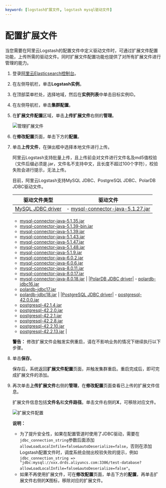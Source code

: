 ```yaml
---
keyword: [logstash扩展文件, logstash mysql驱动文件]
---
```


# 配置扩展文件

当您需要在阿里云Logstash的配置文件中定义驱动文件时，可通过扩展文件配置功能，上传所需的驱动文件。同时扩展文件配置功能也提供了对所有扩展文件进行管理的能力。

1.  登录[阿里云Elasticsearch控制台](https://elasticsearch.console.aliyun.com/#/home)。

2.  在左侧导航栏，单击**Logstash实例**。

3.  在顶部菜单栏处，选择地域，然后在**实例列表**中单击目标实例ID。

4.  在左侧导航栏，单击**集群配置**。

5.  在**扩展文件配置**区域，单击**上传扩展文件**右侧的**管理**。

    ![管理扩展文件](https://static-aliyun-doc.oss-accelerate.aliyuncs.com/assets/img/zh-CN/2529919951/p69310.png)

6.  在**修改配置**页面，单击下方的**配置**。

7.  单击**上传文件**，在弹出框中选择本地文件进行上传。

    阿里云Logstash支持批量上传，且上传前会对文件进行文件名及md5值校验（文件后缀必须是.jar，文件名不支持中文，且长度不超过100个字符），校验失败会进行提示，无法上传。

    目前，阿里云Logstash支持MySQL JDBC、PostgreSQL JDBC、PolarDB JDBC驱动文件。

    |驱动文件类型|驱动文件|
    |------|----|
    |[MySQL JDBC driver](https://mvnrepository.com/artifact/mysql/mysql-connector-java)|    -   [mysql-connector-java-5.1.27.jar](https://repo1.maven.org/maven2/mysql/mysql-connector-java/5.1.27/mysql-connector-java-5.1.27.jar)
    -   [mysql-connector-java-5.1.35.jar](https://repo1.maven.org/maven2/mysql/mysql-connector-java/5.1.35/mysql-connector-java-5.1.35.jar)
    -   [mysql-connector-java-5.1.39-bin.jar](http://static.runoob.com/download/mysql-connector-java-5.1.39-bin.jar)
    -   [mysql-connector-java-5.1.39.jar](https://repo1.maven.org/maven2/mysql/mysql-connector-java/5.1.39/mysql-connector-java-5.1.39.jar)
    -   [mysql-connector-java-5.1.43.jar](https://repo1.maven.org/maven2/mysql/mysql-connector-java/5.1.43/mysql-connector-java-5.1.43.jar)
    -   [mysql-connector-java-5.1.47.jar](https://repo1.maven.org/maven2/mysql/mysql-connector-java/5.1.47/mysql-connector-java-5.1.47.jar)
    -   [mysql-connector-java-5.1.48.jar](https://repo1.maven.org/maven2/mysql/mysql-connector-java/5.1.48/mysql-connector-java-5.1.48.jar)
    -   [mysql-connector-java-5.1.9.jar](https://repo1.maven.org/maven2/mysql/mysql-connector-java/5.1.9/mysql-connector-java-5.1.9.jar)
    -   [mysql-connector-java-6.0.2.jar](https://repo1.maven.org/maven2/mysql/mysql-connector-java/6.0.2/mysql-connector-java-6.0.2.jar)
    -   [mysql-connector-java-6.0.6.jar](https://repo1.maven.org/maven2/mysql/mysql-connector-java/6.0.6/mysql-connector-java-6.0.6.jar)
    -   [mysql-connector-java-8.0.11.jar](https://repo1.maven.org/maven2/mysql/mysql-connector-java/8.0.11/mysql-connector-java-8.0.11.jar)
    -   [mysql-connector-java-8.0.17.jar](https://repo1.maven.org/maven2/mysql/mysql-connector-java/8.0.17/mysql-connector-java-8.0.17.jar)
    -   [mysql-connector-java-8.0.18.jar](https://repo1.maven.org/maven2/mysql/mysql-connector-java/8.0.18/mysql-connector-java-8.0.18.jar) |
    |[PolarDB JDBC driver]()|    -   [polardb-jdbc16.jar](http://docs-aliyun.cn-hangzhou.oss.aliyun-inc.com/assets/attach/33813/cn_zh/1594290740233/polardb-jdbc16.jar)
    -   [polardb-jdbc17.jar](http://docs-aliyun.cn-hangzhou.oss.aliyun-inc.com/assets/attach/33813/cn_zh/1594290803732/polardb-jdbc17.jar)
    -   [polardb-jdbc18.jar](http://docs-aliyun.cn-hangzhou.oss.aliyun-inc.com/assets/attach/33813/cn_zh/1594290862470/polardb-jdbc18.jar) |
    |[PostgreSQL JDBC driver](https://jdbc.postgresql.org/download.html)|    -   [postgresql-42.0.0.jar](https://jdbc.postgresql.org/download/postgresql-42.0.0.jar)
    -   [postgresql-42.1.4.jar](https://jdbc.postgresql.org/download/postgresql-42.1.4.jar)
    -   [postgresql-42.2.0.jar](https://jdbc.postgresql.org/download/postgresql-42.2.0.jar)
    -   [postgresql-42.2.1.jar](https://jdbc.postgresql.org/download/postgresql-42.2.1.jar)
    -   [postgresql-42.2.8.jar](https://jdbc.postgresql.org/download/postgresql-42.2.8.jar)
    -   [postgresql-42.2.10.jar](https://jdbc.postgresql.org/download/postgresql-42.2.10.jar)
    -   [postgresql-42.2.13.jar](https://jdbc.postgresql.org/download/postgresql-42.2.13.jar) |

    **警告：** 修改扩展文件会触发实例重启，请在不影响业务的情况下继续执行以下步骤。

8.  单击**保存**。

    保存后，系统返回**扩展文件配置**页面，并触发集群重启。重启完成后，即可完成扩展文件的添加。

9.  再次单击**上传扩展文件**右侧的**管理**，在**修改配置**页面查看已上传的扩展文件信息。

    扩展文件信息包括**文件名**和**文件路径**。单击文件右侧的**X**，可移除对应文件。

    ![扩展文件配置](https://static-aliyun-doc.oss-accelerate.aliyuncs.com/assets/img/zh-CN/2529919951/p69324.png)

    **说明：**

    -   为了提升安全性，如果在配置管道时使用了JDBC驱动，需要在`jdbc_connection_string`参数后面添加`allowLoadLocalInfile=false&autoDeserialize=false`，否则在添加Logstash配置文件时，调度系统会抛出校验失败的提示，例如`jdbc_connection_string => "jdbc:mysql://xxx.drds.aliyuncs.com:3306/test-database?allowLoadLocalInfile=false&autoDeserialize=false"`。
    -   如果不再使用扩展文件，可在**修改配置**页面，单击下方的**配置**，再单击扩展文件右侧的**X**图标，移除对应的扩展文件。

